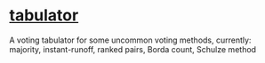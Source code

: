 # [tabulator](https://redbrain.github.io/tabulator)
A voting tabulator for some uncommon voting methods, currently:  
majority, instant-runoff, ranked pairs, Borda count, Schulze method
